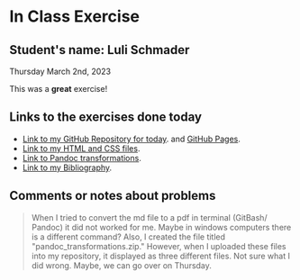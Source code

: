 # In Class Exercise
## Student's name: Luli Schmader 
Thursday March 2nd, 2023 

This was a **great** exercise! 

## Links to the exercises done today 

- [Link to my GitHub Repository for today](/ "lulischmader/DHExercise"). and [GitHub Pages](/ "https://lulischmader.github.io/DHExercise").
- [Link to my HTML and CSS files](/ "file:///C:/Users/Luli/Documents/DHPracticum/exercise2.html"). 
- [Link to Pandoc transformations](/ "file:///C:/Users/Luli/Documents/DHPracticum/pandoc_transformations.zip/5.exercise3.html").
- [Link to my Bibliography](/ "file:///C:/Users/Luli/Documents/DHPracticum/biblipgraphy.html").

## Comments or notes about problems 

> When I tried to convert the md file to a pdf in terminal (GitBash/ Pandoc) it did not worked for me. Maybe in windows computers there is a different command?
  Also, I created the file titled "pandoc_transformations.zip." However, when I uploaded these files into my repository, it displayed as three different files. Not sure     what I did wrong. Maybe, we can go over on Thursday.
